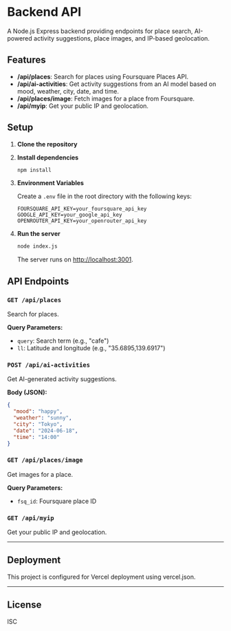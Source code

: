 # Backend API

A Node.js Express backend providing endpoints for place search, AI-powered activity suggestions, place images, and IP-based geolocation.

## Features

- **/api/places**: Search for places using Foursquare Places API.
- **/api/ai-activities**: Get activity suggestions from an AI model based on mood, weather, city, date, and time.
- **/api/places/image**: Fetch images for a place from Foursquare.
- **/api/myip**: Get your public IP and geolocation.

## Setup

1. **Clone the repository**

2. **Install dependencies**
   ```sh
   npm install
   ```

3. **Environment Variables**

   Create a `.env` file in the root directory with the following keys:
   ```
   FOURSQUARE_API_KEY=your_foursquare_api_key
   GOOGLE_API_KEY=your_google_api_key
   OPENROUTER_API_KEY=your_openrouter_api_key
   ```

4. **Run the server**
   ```sh
   node index.js
   ```
   The server runs on [http://localhost:3001](http://localhost:3001).

## API Endpoints

### `GET /api/places`

Search for places.

**Query Parameters:**
- `query`: Search term (e.g., "cafe")
- `ll`: Latitude and longitude (e.g., "35.6895,139.6917")

### `POST /api/ai-activities`

Get AI-generated activity suggestions.

**Body (JSON):**
```json
{
  "mood": "happy",
  "weather": "sunny",
  "city": "Tokyo",
  "date": "2024-06-18",
  "time": "14:00"
}
```

### `GET /api/places/image`

Get images for a place.

**Query Parameters:**
- `fsq_id`: Foursquare place ID

### `GET /api/myip`

Get your public IP and geolocation.

---

## Deployment

This project is configured for Vercel deployment using vercel.json.

---

## License

ISC
